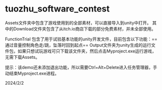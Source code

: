 # tuozhu_software_contest

Assets文件夹中包含了游戏使用到的全部素材，可以直接导入到unity中打开。
其中的Download文件夹包含了从itch.io商店下载的部分免费素材，并未全部使用。

FunctionTrial 包含了用于试验基本功能的unity开发文件，目前包含以下功能：==通过音量控制角色走/跳，坠落时回到起点==
Output文件夹为unity生成的运行文件包，如果只想试玩游戏可只下载该文件夹，然后点击Myproject.exe运行游戏，无需下载Assets。

提示：该demo还未添加退出功能，所以需要Ctrl+Alt+Delete进入任务管理器，手动结束Myproject.exe进程。

2024/2/2
